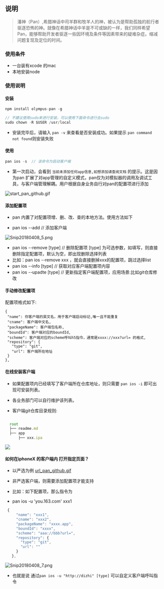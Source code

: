## 说明
>潘神（Pan）,希腊神话中司羊群和牧羊人的神，被认为是帮助孤独的航行者驱逐恐怖的神。就像在希腊神话中羊是不可或缺的一样，我们同样希望 Pan，能够帮助开发者驱逐一些因环境及条件等因素带来的疑难杂症。缩减问题复现及定位的时间。

### 使用条件
* 一台装有xcode 的mac
* 本地安装node

### 使用说明

#### 安装

``` javascript
npm install olympus-pan -g 

// 不建议使用sudo来进行安装，可以使用下面命令进行去sudo
sudo chown -R $USER /usr/local
```

* 安装完毕后，请输入 `pan -v` 来查看是否安装成功。如果提示 `pan command not found`则安装失败

#### 使用

``` javascript
pan ios -s  // 该命令为启动客户端
```

* 第一次启动，会看到 `当前未添加任何app信息,如想添加请查阅文档` 的提示。这是因为pan 扩展了对app管理的自定义模式，pan仅为对模拟器的调用及调试工具，与客户端管理解耦。用户根据自身业务自行对pan的配置项进行添加

![start_pan_github.gif](http://nos.netease.com/knowledge/36d8e5ca-a283-4025-9a91-65ae9b3ac9e7?download=start_pan_github.gif) 

#### 添加配置项
* pan 内置了对配置项增、删、改、查的本地方法。使用方法如下


* pan ios --add // 添加客户端

![Snip20180408_5.png](http://nos.netease.com/knowledge/9c9d4aa2-6024-496a-b796-d2970c41b064?download=Snip20180408_5.png) 

* pan ios --remove [type] // 删除配置项 [type] 为可选参数，如填写，则直接删除指定配置项，默认为空，即出现删除选择列表
 * 比如：pan ios --remove xxx ，就会直接删掉xxx的配置项，跳过选择list 
* pan ios --info [type] // 获取对应客户端配置项内容
* pan ios --upadte [type] // 更新指定客户端配置项，应用场景:比如git仓库修改

#### 手动修改配置项

配置项格式如下:

 ```
{
  "name": 你客户端的英文名，用于客户端启动标记,唯一且不能重复
  "cname": 客户端中文名,
  "packageName": 客户端包名称,
  "boundId": 客户端对应的boundId,
  "scheme": 客户端对应的scheme呼叫h5指令，通常是xxxx://xxx?url= 的格式,
  "repository": {
    "type": "git",
    "url": 客户端所在地址
  }
},
 ```
 

#### 在线安装客户端
* 如果配置项内已经填写了客户端所在仓库地址，则只需要 `pan ios -i` 即可出现可安装列表。
* 各业务部门可以自行维护该列表。

* 客户端git仓库目录规则:

``` javascript

  root
  ├── readme.md
  ├── app
      ├── xxx.ipa

```

![](http://nos.netease.com/knowledge/626d3684-aeff-406f-8e95-a8ed63f8243b?download=installApp_pan_github.gif)

#### 如何在iphoneX 的客户端内 打开指定页面？
* 以严选为例
 [url_pan_github.gif](http://nos.netease.com/knowledge/d8033468-7f7b-4913-b8ad-2aec34e5900c?download=url_pan_github.gif)

 * 非严选客户端，则需要添加配置项才能支持
 * 比如：如下配置项，那么指令为
  * pan ios -u 'you.163.com' xxx1
 

 ``` javascript
  {
      "name": "xxx1",
      "cname": "xxx2",
      "packageName": "xxxx.app",
      "boundId": "xxxx",
      "scheme": "aaa://bbb?url=",
      "repository": {
        "type": "git",
        "url": ""
      }
    },
 ```   

 ![Snip20180408_7.png](http://nos.netease.com/knowledge/dffc5893-3b5e-402d-941f-d6f27fac5454?download=Snip20180408_7.png) 

 * 也就是说 通过`pan ios -u "http://dizhi" [type]` 可以自定义客户端呼叫指令

